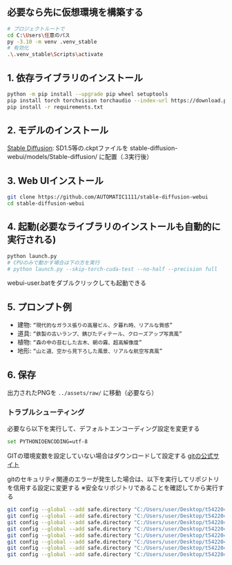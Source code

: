 ## 必要なら先に仮想環境を構築する
```bash
# プロジェクトルートで
cd C:\Users\任意のパス
py -3.10 -m venv .venv_stable
# 有効化
.\.venv_stable\Scripts\activate
```

## 1. 依存ライブラリのインストール
```bash
python -m pip install --upgrade pip wheel setuptools
pip install torch torchvision torchaudio --index-url https://download.pytorch.org/whl/cu126
pip install -r requirements.txt
```

## 2. モデルのインストール
[Stable Diffusion](https://huggingface.co/stable-diffusion-v1-5/stable-diffusion-v1-5/tree/main): SD1.5等の.ckptファイルを stable-diffusion-webui/models/Stable-diffusion/ に配置（.3実行後）

## 3. Web UIインストール
```bash
git clone https://github.com/AUTOMATIC1111/stable-diffusion-webui
cd stable-diffusion-webui
```

## 4. 起動(必要なライブラリのインストールも自動的に実行される)
```bash
python launch.py
# CPUのみで動かす場合は下の方を実行
# python launch.py --skip-torch-cuda-test --no-half --precision full
```
webui-user.batをダブルクリックしても起動できる

## 5. プロンプト例
- 建物: `“現代的なガラス張りの高層ビル、夕暮れ時、リアルな質感”`
- 道具: `“鉄製の古いランプ、錆びたディテール、クローズアップ写真風”`
- 植物: `“森の中の苔むした古木、朝の霧、超高解像度”`
- 地形: `“山と道、空から見下ろした風景、リアルな航空写真風”`

## 6. 保存
出力されたPNGを `../assets/raw/` に移動（必要なら）

### トラブルシューティング
必要なら以下を実行して、デフォルトエンコーディング設定を変更する
```bash
set PYTHONIOENCODING=utf-8
```

GITの環境変数を設定していない場合はダウンロードして設定する
[gitの公式サイト](https://gitforwindows.org/)

gitのセキュリティ関連のエラーが発生した場合は、以下を実行してリポジトリを信用する設定に変更する
※安全なリポジトリであることを確認してから実行する
```bash
git config --global --add safe.directory "C:/Users/user/Desktop/t5422043/pic2obj_blender"
git config --global --add safe.directory "C:/Users/user/Desktop/t5422043/pic2obj_blender/stable-diffusion-webui"
git config --global --add safe.directory "C:/Users/user/Desktop/t5422043/pic2obj_blender/stable-diffusion-webui/repositories"
git config --global --add safe.directory "C:/Users/user/Desktop/t5422043/pic2obj_blender/stable-diffusion-webui/repositories/BLIP"
git config --global --add safe.directory "C:/Users/user/Desktop/t5422043/pic2obj_blender/stable-diffusion-webui/repositories/k-diffusion"
git config --global --add safe.directory "C:/Users/user/Desktop/t5422043/pic2obj_blender/stable-diffusion-webui/repositories/stable-diffusion-stability-ai"
git config --global --add safe.directory "C:/Users/user/Desktop/t5422043/pic2obj_blender/stable-diffusion-webui/repositories/stable-diffusion-webui-assets"
git config --global --add safe.directory "C:/Users/user/Desktop/t5422043/pic2obj_blender/stable-diffusion-webui/repositories/generative-models"
```